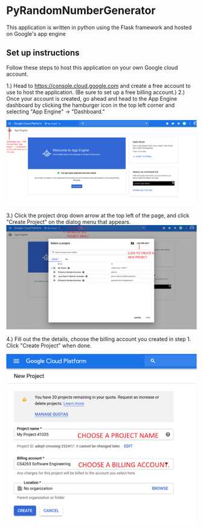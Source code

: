 # PyRandomNumberGenerator

This application is written in python using the Flask framework and hosted on Google's app engine


## Set up instructions
Follow these steps to host this application on your own Google cloud account.

1.)  Head to https://console.cloud.google.com and create a free account to use to host the application.  (Be sure to set up a free billing account.)
2.) Once your account is created, go ahead and head to the App Engine dashboard by clicking the hamburger icon in the top left corner and selecting "App Engine" -> "Dashboard."

![]( doc/1_AppEngine_DashBoard_Start.png )

3.) Click the project drop down arrow at the top left of the page, and click "Create Project" on the dialog menu that appears.
![]( doc/2_CreateProjectMenu.png )

4.) Fill out the the details, choose the billing account you created in step 1. Click "Create Project" when done.

![]( doc/3_CreateProject_Details.png)